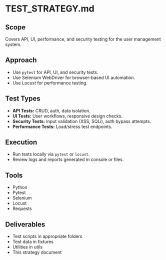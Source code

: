 # TEST_STRATEGY.md

## Scope
Covers API, UI, performance, and security testing for the user management system.

## Approach
- Use `pytest` for API, UI, and security tests.
- Use Selenium WebDriver for browser-based UI automation.
- Use Locust for performance testing.

## Test Types
- **API Tests:** CRUD, auth, data isolation.
- **UI Tests:** User workflows, responsive design checks.
- **Security Tests:** Input validation (XSS, SQLi), auth bypass attempts.
- **Performance Tests:** Load/stress test endpoints.

## Execution
- Run tests locally via `pytest` or `locust`.
- Review logs and reports generated in console or files.

## Tools
- Python
- Pytest
- Selenium
- Locust
- Requests

## Deliverables
- Test scripts in appropriate folders
- Test data in fixtures
- Utilities in utils
- This strategy document
